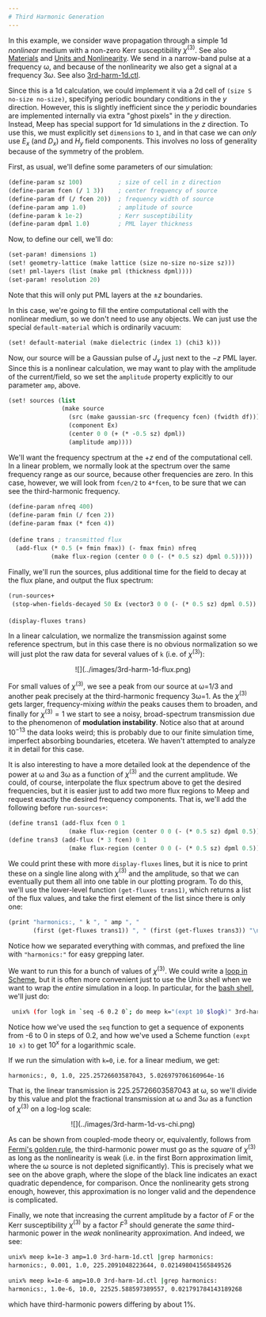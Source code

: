 ```yaml
---
# Third Harmonic Generation
---
```


In this example, we consider wave propagation through a simple 1d *nonlinear* medium with a non-zero Kerr susceptibility $χ^{(3)}$. See also [Materials](../Materials.md#nonlinearity) and [Units and Nonlinearity](../Units_and_Nonlinearity.md). We send in a narrow-band pulse at a frequency ω, and because of the nonlinearity we also get a signal at a frequency $3ω$. See also [3rd-harm-1d.ctl](https://github.com/stevengj/meep/blob/master/scheme/examples/3rd-harm-1d.ctl).

Since this is a 1d calculation, we could implement it via a 2d cell of `(size S no-size no-size)`, specifying periodic boundary conditions in the $y$ direction. However, this is slightly inefficient since the $y$ periodic boundaries are implemented internally via extra "ghost pixels" in the $y$ direction. Instead, Meep has special support for 1d simulations in the $z$ direction. To use this, we must explicitly set `dimensions` to `1`, and in that case we can *only* use $E_x$ (and $D_x$) and $H_y$ field components. This involves no loss of generality because of the symmetry of the problem.

First, as usual, we'll define some parameters of our simulation:

```scm
(define-param sz 100)          ; size of cell in z direction
(define-param fcen (/ 1 3))    ; center frequency of source
(define-param df (/ fcen 20))  ; frequency width of source
(define-param amp 1.0)         ; amplitude of source
(define-param k 1e-2)          ; Kerr susceptibility
(define-param dpml 1.0)        ; PML layer thickness
```

Now, to define our cell, we'll do:

```scm
(set-param! dimensions 1)
(set! geometry-lattice (make lattice (size no-size no-size sz)))
(set! pml-layers (list (make pml (thickness dpml))))
(set-param! resolution 20)
```

Note that this will only put PML layers at the $\pm z$ boundaries.

In this case, we're going to fill the entire computational cell with the nonlinear medium, so we don't need to use any objects. We can just use the special `default-material` which is ordinarily vacuum:

```scm
(set! default-material (make dielectric (index 1) (chi3 k)))
```

Now, our source will be a Gaussian pulse of $J_x$ just next to the $-z$ PML layer. Since this is a nonlinear calculation, we may want to play with the amplitude of the current/field, so we set the `amplitude` property explicitly to our parameter `amp`, above.

```scm
(set! sources (list
               (make source
                 (src (make gaussian-src (frequency fcen) (fwidth df)))
                 (component Ex)
                 (center 0 0 (+ (* -0.5 sz) dpml))
                 (amplitude amp))))
```

We'll want the frequency spectrum at the $+z$ end of the computational cell. In a linear problem, we normally look at the spectrum over the same frequency range as our source, because other frequencies are zero. In this case, however, we will look from `fcen/2` to `4*fcen`, to be sure that we can see the third-harmonic frequency.

```scm
(define-param nfreq 400)
(define-param fmin (/ fcen 2))
(define-param fmax (* fcen 4))

(define trans ; transmitted flux
  (add-flux (* 0.5 (+ fmin fmax)) (- fmax fmin) nfreq
            (make flux-region (center 0 0 (- (* 0.5 sz) dpml 0.5)))))
```

Finally, we'll run the sources, plus additional time for the field to decay at the flux plane, and output the flux spectrum:

```scm
(run-sources+
 (stop-when-fields-decayed 50 Ex (vector3 0 0 (- (* 0.5 sz) dpml 0.5)) 1e-6))

(display-fluxes trans)
```

In a linear calculation, we normalize the transmission against some reference spectrum, but in this case there is no obvious normalization so we will just plot the raw data for several values of `k` (i.e. of $χ^{(3)}$):

<center>
![](../images/3rd-harm-1d-flux.png)
</center>

For small values of $χ^{(3)}$, we see a peak from our source at ω=1/3 and another peak precisely at the third-harmonic frequency 3ω=1. As the $χ^{(3)}$ gets larger, frequency-mixing *within* the peaks causes them to broaden, and finally for $χ^{(3)}=1$ we start to see a noisy, broad-spectrum transmission due to the phenomenon of **modulation instability**. Notice also that at around $10^{-13}$ the data looks weird; this is probably due to our finite simulation time, imperfect absorbing boundaries, etcetera. We haven't attempted to analyze it in detail for this case.

It is also interesting to have a more detailed look at the dependence of the power at ω and 3ω as a function of $χ^{(3)}$ and the current amplitude. We could, of course, interpolate the flux spectrum above to get the desired frequencies, but it is easier just to add two more flux regions to Meep and request exactly the desired frequency components. That is, we'll add the following before `run-sources+`:

```scm
(define trans1 (add-flux fcen 0 1
                 (make flux-region (center 0 0 (- (* 0.5 sz) dpml 0.5)))))
(define trans3 (add-flux (* 3 fcen) 0 1
                 (make flux-region (center 0 0 (- (* 0.5 sz) dpml 0.5)))))
```

We could print these with more `display-fluxes` lines, but it is nice to print these on a single line along with $χ^{(3)}$ and the amplitude, so that we can eventually put them all into one table in our plotting program. To do this, we'll use the lower-level function `(get-fluxes trans1)`, which returns a list of the flux values, and take the first element of the list since there is only one:

```scm
(print "harmonics:, " k ", " amp ", "
       (first (get-fluxes trans1)) ", " (first (get-fluxes trans3)) "\n")
```

Notice how we separated everything with commas, and prefixed the line with `"harmonics:"` for easy grepping later.

We want to run this for a bunch of values of $χ^{(3)}$. We could write a [loop in Scheme](../Guile_and_Scheme_Information.md#how-to-write-a-loop-in-scheme), but it is often more convenient just to use the Unix shell when we want to wrap the *entire* simulation in a loop. In particular, for the [bash shell](https://en.wikipedia.org/wiki/Bash_(Unix_shell)), we'll just do:

```sh
 unix% (for logk in `seq -6 0.2 0`; do meep k="(expt 10 $logk)" 3rd-harm-1d.ctl |grep harmonics:; done) | tee harmonics.dat
```

Notice how we've used the `seq` function to get a sequence of exponents from -6 to 0 in steps of 0.2, and how we've used a Scheme function `(expt 10 x)` to get $10^x$ for a logarithmic scale.

If we run the simulation with `k=0`, i.e. for a linear medium, we get:

```
harmonics:, 0, 1.0, 225.25726603587043, 5.026979706160964e-16
```

That is, the linear transmission is 225.25726603587043 at ω, so we'll divide by this value and plot the fractional transmission at ω and $3ω$ as a function of $χ^{(3)}$ on a log-log scale:

<center>
![](../images/3rd-harm-1d-vs-chi.png)
</center>

As can be shown from coupled-mode theory or, equivalently, follows from [Fermi's golden rule](https://en.wikipedia.org/wiki/Fermi's_golden_rule), the third-harmonic power must go as the *square* of $χ^{(3)}$ as long as the nonlinearity is weak (i.e. in the first Born approximation limit, where the ω source is not depleted significantly). This is precisely what we see on the above graph, where the slope of the black line indicates an exact quadratic dependence, for comparison. Once the nonlinearity gets strong enough, however, this approximation is no longer valid and the dependence is complicated.

Finally, we note that increasing the current amplitude by a factor of $F$ or the Kerr susceptibility $χ^{(3)}$ by a factor $F^3$ should generate the *same* third-harmonic power in the *weak* nonlinearity approximation. And indeed, we see:

```sh
unix% meep k=1e-3 amp=1.0 3rd-harm-1d.ctl |grep harmonics:
harmonics:, 0.001, 1.0, 225.2091048223644, 0.021498041565849526
```

```sh
unix% meep k=1e-6 amp=10.0 3rd-harm-1d.ctl |grep harmonics:
harmonics:, 1.0e-6, 10.0, 22525.588597389557, 0.021791784143189268
```

which have third-harmonic powers differing by about 1%.
